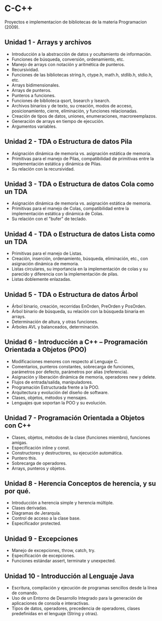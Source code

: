 # C-C++
Proyectos e implementacion de bibliotecas de la materia Programacion (2009).

## Unidad 1 - Arrays y archivos
* Introducción a la abstracción de datos y ocultamiento de información.
* Funciones de búsqueda, conversión, ordenamiento, etc.
* Manejo de arrays con notación y aritmética de punteros.
* Recursividad.
* Funciones de las bibliotecas string.h, ctype.h, math.h, stdlib.h, stdio.h, etc.
* Arrays bidimensionales.
* Arrays de punteros.
* Punteros a funciones.
* Funciones de biblioteca qsort, bsearch y lsearch.
* Archivos binarios y de texto, su creación, modos de acceso, posicionamiento, cierre, eliminación, y funciones relacionadas.
* Creación de tipos de datos, uniones, enumeraciones, macroreemplazos.
* Generación de arrays en tiempo de ejecución.
* Argumentos variables.

## Unidad 2 - TDA o Estructura de datos Pila
* Asignación dinámica de memoria vs. asignación estática de memoria.
* Primitivas para el manejo de Pilas, compatibilidad de primitivas entre la implementación estática y dinámica de Pilas.
* Su relación con la recursividad.

## Unidad 3 - TDA o Estructura de datos Cola como un TDA
* Asignación dinámica de memoria vs. asignación estática de memoria.
* Primitivas para el manejo de Colas, compatibilidad entre la implementación estática y dinámica de Colas.
* Su relación con el "bufer" de teclado.  

## Unidad 4 - TDA o Estructura de datos Lista como un TDA
* Primitivas para el manejo de Listas.
* Creación, inserción, ordenamiento, búsqueda, eliminación, etc., con asignación dinámica de memoria.
* Listas circulares, su importancia en la implementación de colas y su parecido y diferencia con la implementación de pilas.
* Listas doblemente enlazadas.

## Unidad 5 - TDA o Estructura de datos Árbol
* Árbol binario, creación, recorridas EnOrden, PreOrden y PosOrden.
* Árbol binario de búsqueda, su relación con la búsqueda binaria en arrays.
* Determinación de altura, y otras funciones.
* Árboles AVL y balanceados, determinación.

## Unidad 6 - Introducción a C++ – Programación Orientada a Objetos (POO)
* Modificaciones menores con respecto al Lenguaje C.
* Comentarios, punteros constantes, sobrecarga de funciones, parámetros por defecto, parámetros por alias (referencia).
* Asignación y liberación dinámica de memoria, operadores new y delete.
* Flujos de entrada/salida, manipuladores.
* Programación Estructurada frente a la POO.
* Arquitectura y evolución del diseño de software.
* Clases, objetos, métodos y mensajes.
* Lenguajes que soportan la POO y su evolución.

## Unidad 7 - Programación Orientada a Objetos con C++
* Clases, objetos, métodos de la clase (funciones miembro), funciones amigas.
* Especificación inline y const.
* Constructores y destructores, su ejecución automática.
* Puntero this.
* Sobrecarga de operadores.
* Arrays, punteros y objetos.

## Unidad 8 - Herencia  Conceptos de herencia, y su por qué.
* Introducción a herencia simple y herencia múltiple.
* Clases derivadas.
* Diagramas de Jerarquía.
* Control de acceso a la clase base.
* Especificador protected.
  
## Unidad 9 - Excepciones
* Manejo de excepciones, throw, catch, try.
* Especificación de excepciones.
* Funciones estándar assert, terminate y unexpected.
  
## Unidad 10 - Introducción al Lenguaje Java
* Escritura, compilación y ejecución de programas sencillos desde la línea de comando.
* Uso de un Entorno de Desarrollo Integrado para la generación de aplicaciones de consola e interactivas.
* Tipos de datos, operadores, precedencia de operadores, clases predefinidas en el lenguaje (String y otras).  
